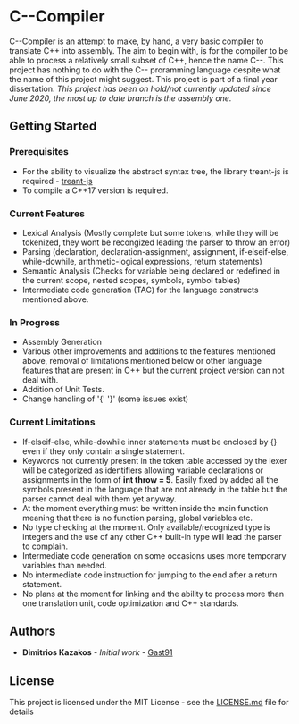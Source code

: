 # C--Compiler

C--Compiler is an attempt to make, by hand, a very basic compiler to translate C++ into assembly.
The aim to begin with, is for the compiler to be able to process a relatively small subset of C++, hence 
the name C--. This project has nothing to do with the C-- proramming language despite what the name of this project might suggest. This project is part of a final year dissertation. *This project has been on hold/not currently updated since June 2020, the most up to date branch is the assembly one.*

## Getting Started


### Prerequisites

- For the ability to visualize the abstract syntax tree, the library treant-js is required - [treant-js](https://github.com/fperucic/treant-js)
- To compile a C++17 version is required.

### Current Features

- Lexical Analysis (Mostly complete but some tokens, while they will be tokenized, they wont be recongized leading the parser to throw an error)
- Parsing (declaration, declaration-assignment, assignment, if-elseif-else, while-dowhile, arithmetic-logical expressions, return statements)
- Semantic Analysis (Checks for variable being declared or redefined in the current scope, nested scopes, symbols, symbol tables)
- Intermediate code generation (TAC) for the language constructs mentioned above.

### In Progress

- Assembly Generation
- Various other improvements and additions to the features mentioned above, removal of limitations mentioned below or other language features that are present in C++ but the current project version can not deal with.
- Addition of Unit Tests.
- Change handling of '{' '}' (some issues exist)

### Current Limitations
- If-elseif-else, while-dowhile inner statements must be enclosed by {} even if they only contain a single statement.
- Keywords not currently present in the token table accessed by the lexer will be categorized as identifiers allowing variable declarations or assignments in the form of **int throw = 5**. Easily fixed by added all the symbols present in the language that are not already in the table but the parser cannot deal with them yet anyway.
- At the moment everything must be written inside the main function meaning that there is no function parsing, global variables etc.
- No type checking at the moment. Only available/recognized type is integers and the use of any other C++ built-in type will lead the parser to complain.
- Intermediate code generation on some occasions uses more temporary variables than needed.
- No intermediate code instruction for jumping to the end after a return statement.
- No plans at the moment for linking and the ability to process more than one translation unit, code optimization and C++ standards.

## Authors

* **Dimitrios Kazakos** - *Initial work* - [Gast91](https://github.com/Gast91)

## License

This project is licensed under the MIT License - see the [LICENSE.md](LICENSE.md) file for details

